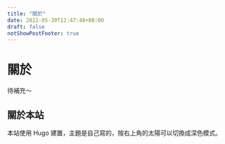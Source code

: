 ```yaml
---
title: "關於"
date: 2022-05-30T12:47:48+08:00
draft: false
notShowPostFooter: true
---
```

# 關於
待補充～
## 關於本站
本站使用 Hugo 建置，主題是自己寫的，按右上角的太陽可以切換成深色模式。